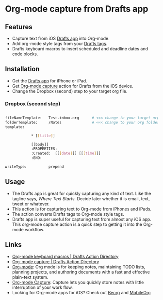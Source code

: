 # Org-mode capture from Drafts app

## Features

- Capture text from iOS [Drafts app](https://getdrafts.com/) into Org-mode.
- Add org-mode style tags from your [Drafts tags](https://vimeo.com/276105416).
- Drafts keyboard macros to insert scheduled and deadline dates and code blocks.

## Installation

- Get the [Drafts app](https://getdrafts.com/) for iPhone or iPad.
- Get [Org-mode capture](https://actions.getdrafts.com/a/1Pd) action for Drafts from the iOS device.
- Change the Dropbox (second) step to your target org file.

### Dropbox (second step)

```bash

fileNameTemplate:   Test.inbox.org      # <<< change to your target org file
folderTemplate:     /Notes              # <<< change to your org folder on Dropbox
template:

            * [[title]]

            [[body]]
            :PROPERTIES:
            :Created:  [[[date]]] [[[time]]]
            :END:

writeType:          prepend

```

## Usage

- The Drafts app is great for quickly capturing any kind of text.  Like the tagline says, _Where Text Starts._  Decide later whether it is email, text, tweet or whatever.
- This action is for capturing text to Org-mode from iPhones and iPads.
- The action converts Drafts tags to Org-mode style tags.
- Drafts app is super useful for capturing text from almost any iOS app. This org-mode capture action is a quick step to getting it into the Org-mode workflow.

## Links

- [Org-mode keyboard macros | Drafts Action Directory](https://actions.getdrafts.com/g/1Pf)
- [Org-mode capture | Drafts Action Directory](https://actions.getdrafts.com/a/1Pd)
- [Org-mode](https://orgmode.org/): Org mode is for keeping notes, maintaining TODO lists, planning projects, and authoring documents with a fast and effective plain-text system.
- [Org-mode Capture](https://orgmode.org/manual/Capture.html): Capture lets you quickly store notes with little interruption of your work flow.
- Looking for Org-mode apps for iOS? Check out [Beorg](https://beorgapp.com/) and [MobileOrg](https://mobileorg.github.io/)
